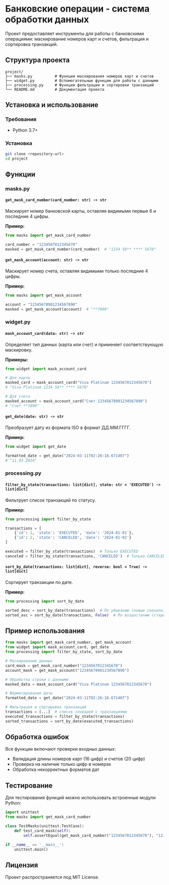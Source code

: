 # Банковские операции - система обработки данных

Проект предоставляет инструменты для работы с банковскими операциями: маскирование номеров карт и счетов, фильтрация и сортировка транзакций.

## Структура проекта

```
project/
├── masks.py          # Функции маскирования номеров карт и счетов
├── widget.py         # Вспомогательные функции для работы с данными
├── processing.py     # Функции фильтрации и сортировки транзакций
└── README.md         # Документация проекта
```

## Установка и использование

### Требования
- Python 3.7+

### Установка
```bash
git clone <repository-url>
cd project
```

## Функции

### masks.py

#### `get_mask_card_number(card_number: str) -> str`
Маскирует номер банковской карты, оставляя видимыми первые 6 и последние 4 цифры.

**Пример:**
```python
from masks import get_mask_card_number

card_number = "1234567812345678"
masked = get_mask_card_number(card_number)  # "1234 56** **** 5678"
```

#### `get_mask_account(account: str) -> str`
Маскирует номер счета, оставляя видимыми только последние 4 цифры.

**Пример:**
```python
from masks import get_mask_account

account = "12345678901234567890"
masked = get_mask_account(account)  # "**7890"
```

### widget.py

#### `mask_account_card(data: str) -> str`
Определяет тип данных (карта или счет) и применяет соответствующую маскировку.

**Примеры:**
```python
from widget import mask_account_card

# Для карты
masked_card = mask_account_card("Visa Platinum 1234567812345678")
# "Visa Platinum 1234 56** **** 5678"

# Для счета
masked_account = mask_account_card("Счет 12345678901234567890")
# "Счет **7890"
```

#### `get_date(date: str) -> str`
Преобразует дату из формата ISO в формат ДД.ММ.ГГГГ.

**Пример:**
```python
from widget import get_date

formatted_date = get_date("2024-03-11T02:26:18.671407")
# "11.03.2024"
```

### processing.py

#### `filter_by_state(transactions: list[dict], state: str = 'EXECUTED') -> list[dict]`
Фильтрует список транзакций по статусу.

**Пример:**
```python
from processing import filter_by_state

transactions = [
    {'id': 1, 'state': 'EXECUTED', 'date': '2024-01-01'},
    {'id': 2, 'state': 'CANCELED', 'date': '2024-01-02'}
]

executed = filter_by_state(transactions)  # Только EXECUTED
canceled = filter_by_state(transactions, 'CANCELED')  # Только CANCELED
```

#### `sort_by_date(transactions: list[dict], reverse: bool = True) -> list[dict]`
Сортирует транзакции по дате.

**Пример:**
```python
from processing import sort_by_date

sorted_desc = sort_by_date(transactions)  # По убыванию (новые сначала)
sorted_asc = sort_by_date(transactions, False)  # По возрастанию (старые сначала)
```

## Пример использования

```python
from masks import get_mask_card_number, get_mask_account
from widget import mask_account_card, get_date
from processing import filter_by_state, sort_by_date

# Маскирование данных
card_mask = get_mask_card_number("1234567812345678")
account_mask = get_mask_account("12345678901234567890")

# Обработка строки с данными
masked_data = mask_account_card("Visa Platinum 1234567812345678")

# Форматирование даты
formatted_date = get_date("2024-03-11T02:26:18.671407")

# Фильтрация и сортировка транзакций
transactions = [...]  # список словарей с транзакциями
executed_transactions = filter_by_state(transactions)
sorted_transactions = sort_by_date(executed_transactions)
```

## Обработка ошибок

Все функции включают проверки входных данных:
- Валидация длины номеров карт (16 цифр) и счетов (20 цифр)
- Проверка на наличие только цифр в номерах
- Обработка некорректных форматов дат

## Тестирование

Для тестирования функций можно использовать встроенные модули Python:

```python
import unittest
from masks import get_mask_card_number

class TestMasks(unittest.TestCase):
    def test_card_mask(self):
        self.assertEqual(get_mask_card_number("1234567812345678"), "1234 56** **** 5678")

if __name__ == '__main__':
    unittest.main()
```

## Лицензия

Проект распространяется под MIT License.
